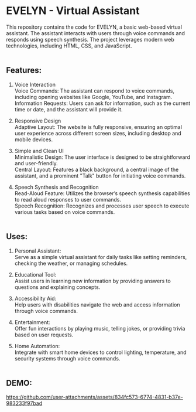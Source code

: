 # EVELYN - Virtual Assistant

This repository contains the code for EVELYN, a basic web-based virtual assistant. The assistant interacts with users through voice commands and responds using speech synthesis. The project leverages modern web technologies, including HTML, CSS, and JavaScript.
<br><br>

## Features:
1. Voice Interaction <br>
Voice Commands: The assistant can respond to voice commands, including opening websites like Google, YouTube, and Instagram. <br>
Information Requests: Users can ask for information, such as the current time or date, and the assistant will provide it.

2. Responsive Design <br>
Adaptive Layout: The website is fully responsive, ensuring an optimal user experience across different screen sizes, including desktop and mobile devices.

3. Simple and Clean UI <br>
Minimalistic Design: The user interface is designed to be straightforward and user-friendly. <br>
Central Layout: Features a black background, a central image of the assistant, and a prominent "Talk" button for initiating voice commands.

4. Speech Synthesis and Recognition <br>
Read-Aloud Feature: Utilizes the browser’s speech synthesis capabilities to read aloud responses to user commands. <br>
Speech Recognition: Recognizes and processes user speech to execute various tasks based on voice commands.
<br><br>

## Uses:
1. Personal Assistant: <br>
Serve as a simple virtual assistant for daily tasks like setting reminders, checking the weather, or managing schedules.

2. Educational Tool: <br>
Assist users in learning new information by providing answers to questions and explaining concepts.

3. Accessibility Aid: <br>
Help users with disabilities navigate the web and access information through voice commands.

4. Entertainment: <br>
Offer fun interactions by playing music, telling jokes, or providing trivia based on user requests.

5. Home Automation: <br>
Integrate with smart home devices to control lighting, temperature, and security systems through voice commands.
<br><br>

## DEMO:

https://github.com/user-attachments/assets/834fc573-6774-4831-b37e-983233f97bad

